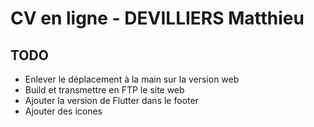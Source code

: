 # CV en ligne - DEVILLIERS Matthieu

## TODO
- Enlever le déplacement à la main sur la version web
- Build et transmettre en FTP le site web
- Ajouter la version de Flutter dans le footer
- Ajouter des icones 

